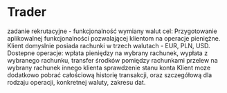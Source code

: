 # Trader
zadanie rekrutacyjne - funkcjonalność wymiany walut
cel: 
Przygotowanie aplikowalnej funkcjonalności pozwalającej klientom na operacje pieniężne.
Klient domyslnie posiada rachunki w trzech walutach - EUR, PLN, USD.
Dostepne operacje: 
  wpłata pieniędzy na wybrany rachunek,
  wypłata z wybranego rachunku, 
  transfer środków pomiędzy rachunkami
  przelew na wybrany rachunek innego klienta
  sprawdzenie stanu konta
Klient moze dodatkowo pobrać całościową historię transakcji, oraz szczegółową dla rodzaju operacji, konkretnej waluty, zakresu dat.
